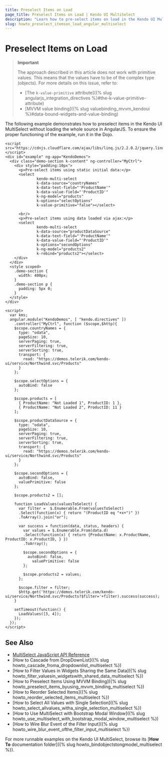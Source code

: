 ```yaml
---
title: Preselect Items on Load
page_title: Preselect Items on Load | Kendo UI MultiSelect
description: "Learn how to pre-select items on load in the Kendo UI MultiSelect widget."
slug: howto_preselect_itemson_load_angular_multiselect
---
```


# Preselect Items on Load

> **Important**
>
> The approach described in this article does not work with primitive values. This means that the values have to be of the complex type (objects). For more details on this issue, refer to:
> * [The `k-value-primitive` attribute]({% slug angularjs_integration_directives %}#the-k-value-primitive-attribute)
> * [MVVM value binding]({% slug valuebinding_mvvm_kendoui %}#data-bound-widgets-and-value-binding)

The following example demonstrates how to preselect items in the Kendo UI MultiSelect without loading the whole source in AngularJS. To ensure the proper functioning of the example, run it in the Dojo.

```dojo
<script src="https://cdnjs.cloudflare.com/ajax/libs/linq.js/2.2.0.2/jquery.linq.min.js"></script>
<div id="example" ng-app="KendoDemos">
  <div class="demo-section k-content" ng-controller="MyCtrl">
    <div style="padding:10px">
      <p>Pre-select items using static initial data:</p>
      <select
              kendo-multi-select
              k-data-source="countryNames"
              k-data-text-field="'ProductName'"
              k-data-value-field="'ProductID'"
              k-ng-model="products"
              k-options="selectOptions"
              k-value-primitive="false"></select>

      <br/>
      <p>Pre-select items using data loaded via ajax:</p>
      <select
              kendo-multi-select
              k-data-source="productDataSource"
              k-data-text-field="'ProductName'"
              k-data-value-field="'ProductID'"
              k-options="secondOptions"
              k-ng-model="products2"
              k-rebind="products2"></select>
    </div>
  </div>
  <style scoped>
    .demo-section {
      width: 400px;
    }
    .demo-section p {
      padding: 5px 0;
    }
  </style>
</div>

<script>
  var kms;
  angular.module("KendoDemos", [ "kendo.directives" ])
    .controller("MyCtrl", function ($scope,$http){
    $scope.countryNames = {
      type: "odata",
      pageSize: 10,
      serverPaging: true,
      serverFiltering: true,
      serverSorting: true,
      transport: {
        read: "https://demos.telerik.com/kendo-ui/service/Northwind.svc/Products"
      }
    };

    $scope.selectOptions = {
      autoBind: false
    };

    $scope.products = [
      { ProductName: "Not Loaded 1", ProductID: 1 },
      { ProductName: "Not Loaded 2", ProductID: 11 }
    ];

    $scope.productDataSource = {
      type: "odata",
      pageSize: 10,
      serverPaging: true,
      serverFiltering: true,
      serverSorting: true,
      transport: {
        read: "https://demos.telerik.com/kendo-ui/service/Northwind.svc/Products"
      }
    };

    $scope.secondOptions = {
      autoBind: false,
      valuePrimitive: false
    };

    $scope.products2 = [];

    function LoadValues(valuesToSelect) {
      var filter =  $.Enumerable.From(valuesToSelect)
      .Select(function(x) { return "(ProductID eq "+x+")" })
      .ToArray().join("or");

      var success = function(data, status, headers) {
        var values = $.Enumerable.From(data.d)
        .Select(function(x) { return {ProductName: x.ProductName, ProductID: x.ProductID, } })
        .ToArray();

        $scope.secondOptions = {
          autoBind: false,
            valuePrimitive: false
        };

        $scope.products2 = values;
      };

      $scope.filter = filter;
      $http.get('https://demos.telerik.com/kendo-ui/service/Northwind.svc/Products?$filter='+filter).success(success);
    }

    setTimeout(function() {
      LoadValues([3, 4]);
    });
  });
</script>
```

## See Also

* [MultiSelect JavaScript API Reference](/api/javascript/ui/multiselect)
* [How to Cascade from DropDownList]({% slug howto_cascade_froma_dropdownlist_multiselect %})
* [How to Filter Values in Widgets Sharing the Same Data]({% slug howto_filter_valuesin_widgetswith_shared_data_multiselect %})
* [How to Preselect Items Using MVVM Binding]({% slug howto_preselect_items_byusing_mvvm_binding_multiselect %})
* [How to Reorder Selected Items]({% slug howto_reorder_selected_items_multiselect %})
* [How to Select All Values with Single Selection]({% slug howto_select_allvalues_witha_single_selection_multiselect %})
* [How to Use MultiSelect with Bootstrap Modal Window]({% slug howto_use_multiselect_with_bootstrap_modal_window_multiselect %})
* [How to Wire Blur Event of the Filter Input]({% slug howto_wire_blur_event_ofthe_filtеr_input_multiselect %})

For more runnable examples on the Kendo UI MultiSelect, browse its [**How To** documentation folder]({% slug howto_bindobjectstongmodel_multiselect %}).
